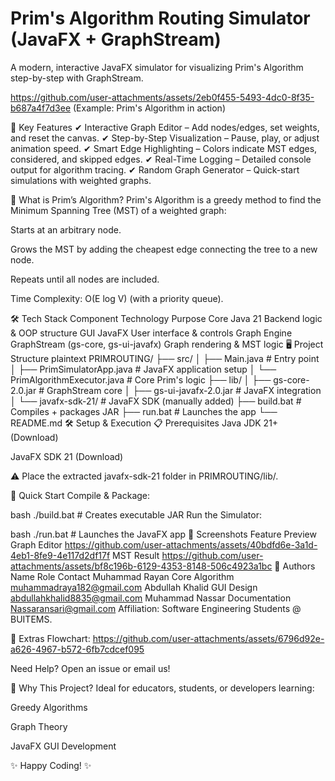 # Prim's Algorithm Routing Simulator (JavaFX + GraphStream)
A modern, interactive JavaFX simulator for visualizing Prim's Algorithm step-by-step with GraphStream.

https://github.com/user-attachments/assets/2eb0f455-5493-4dc0-8f35-b687a4f7d3ee
(Example: Prim's Algorithm in action)

🚀 Key Features
✔ Interactive Graph Editor – Add nodes/edges, set weights, and reset the canvas.
✔ Step-by-Step Visualization – Pause, play, or adjust animation speed.
✔ Smart Edge Highlighting – Colors indicate MST edges, considered, and skipped edges.
✔ Real-Time Logging – Detailed console output for algorithm tracing.
✔ Random Graph Generator – Quick-start simulations with weighted graphs.

📌 What is Prim’s Algorithm?
Prim's Algorithm is a greedy method to find the Minimum Spanning Tree (MST) of a weighted graph:

Starts at an arbitrary node.

Grows the MST by adding the cheapest edge connecting the tree to a new node.

Repeats until all nodes are included.

Time Complexity: O(E log V) (with a priority queue).

🛠 Tech Stack
Component	Technology	Purpose
Core	Java 21	Backend logic & OOP structure
GUI	JavaFX	User interface & controls
Graph Engine	GraphStream (gs-core, gs-ui-javafx)	Graph rendering & MST logic
🖥️ Project Structure
plaintext
PRIMROUTING/
├── src/
│   ├── Main.java                    # Entry point
│   ├── PrimSimulatorApp.java        # JavaFX application setup
│   └── PrimAlgorithmExecutor.java   # Core Prim's logic
├── lib/
│   ├── gs-core-2.0.jar              # GraphStream core
│   ├── gs-ui-javafx-2.0.jar         # JavaFX integration
│   └── javafx-sdk-21/               # JavaFX SDK (manually added)
├── build.bat                        # Compiles + packages JAR
├── run.bat                          # Launches the app
└── README.md
🛠 Setup & Execution
📋 Prerequisites
Java JDK 21+ (Download)

JavaFX SDK 21 (Download)

⚠️ Place the extracted javafx-sdk-21 folder in PRIMROUTING/lib/.

🚀 Quick Start
Compile & Package:

bash
./build.bat   # Creates executable JAR
Run the Simulator:

bash
./run.bat     # Launches the JavaFX app
📸 Screenshots
Feature	Preview
Graph Editor	https://github.com/user-attachments/assets/40bdfd6e-3a1d-4eb1-8fe9-4e117d2df17f
MST Result	https://github.com/user-attachments/assets/bf8c196b-6129-4353-8148-506c4923a1bc
👥 Authors
Name	Role	Contact
Muhammad Rayan	Core Algorithm	muhammadraya182@gmail.com
Abdullah Khalid	GUI Design	abdullahkhalid8835@gmail.com
Muhammad Nassar	Documentation	Nassaransari@gmail.com
Affiliation: Software Engineering Students @ BUITEMS.

🔗 Extras
Flowchart:
https://github.com/user-attachments/assets/6796d92e-a626-4967-b572-6fb7cdcef095

Need Help? Open an issue or email us!

🎯 Why This Project?
Ideal for educators, students, or developers learning:

Greedy Algorithms

Graph Theory

JavaFX GUI Development

✨ Happy Coding! ✨

